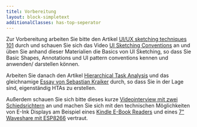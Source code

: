 ```yaml
---
titel: Vorbereitung
layout: block-simpletext
additionalClasses: has-top-seperator
---
```


Zur Vorbereitung arbeiten Sie bitte den Artikel [UI/UX sketching techniques 101](https://uxdesign.cc/ui-ux-sketching-techniques-101-7e91d854ae3d) durch und schauen Sie sich das Video [UI Sketching Conventions](https://www.youtube.com/watch?v=MwidSAlbEB8) an und üben Sie anhand dieser Materialien die Basics von UI Sketching, so dass Sie Basic Shapes, Annotations und UI pattern conventions kennen und anwenden/ darstellen können.

Arbeiten Sie danach den Artikel [Hierarchical Task Analysis](https://www.uxmatters.com/mt/archives/2010/02/hierarchical-task-analysis.php) und das gleichnamige [Essay von Sebastian Kraiker](https://ilias.th-koeln.de/goto.php?target=file_1701823_download&client_id=ILIAS_FH_Koeln) durch, so dass Sie in der Lage sind, eigenständig HTAs zu erstellen.

Außerdem schauen Sie sich bitte dieses kurze [Videointerview mit zwei Schiedsrichtern](https://www.youtube.com/watch?v=GDjnAzHci-4&feature=youtu.be) an und machen Sie sich mit den technischen Möglichkeiten von E-Ink Displays am Beispiel eines [Kindle E-Book Readers](https://www.youtube.com/watch?v=sX7_0zs2qXQ&feature=youtu.be) und eines [7" Waveshare mit ESP8266](https://www.youtube.com/watch?v=ej-2d2WsGLA&feature=youtu.be) vertraut.
